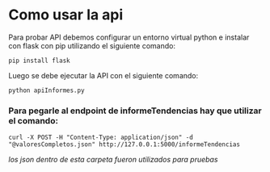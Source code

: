 # Como usar la api

Para probar API debemos configurar un entorno virtual python e instalar con flask con pip utilizando el siguiente comando:

```pip install flask```

Luego se debe ejecutar la API con el siguiente comando:

```python apiInformes.py```

### Para pegarle al endpoint de informeTendencias hay que utilizar el comando:

```curl -X POST -H "Content-Type: application/json" -d "@valoresCompletos.json" http://127.0.0.1:5000/informeTendencias```

*los json dentro de esta carpeta fueron utilizados para pruebas*

